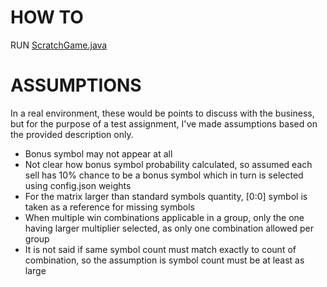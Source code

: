 # HOW TO

RUN [ScratchGame.java](src/main/java/com/github/ko4evneg/ScratchGame.java)

# ASSUMPTIONS

In a real environment, these would be points to discuss with the business, but for the purpose of a test assignment, 
I've made assumptions based on the provided description only.

- Bonus symbol may not appear at all
- Not clear how bonus symbol probability calculated, so assumed each sell has 10% chance to be a bonus symbol which in
  turn is selected using config.json weights
- For the matrix larger than standard symbols quantity, [0:0] symbol is taken as a reference for missing symbols
- When multiple win combinations applicable in a group, only the one having larger multiplier selected, as only one combination allowed per group
- It is not said if same symbol count must match exactly to count of combination, so the assumption is symbol count must be at least as large
